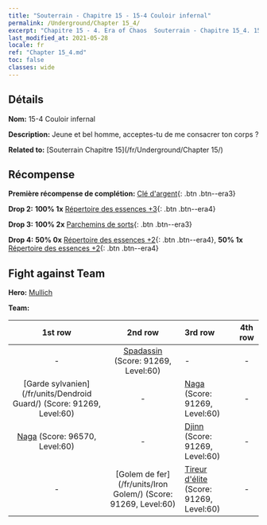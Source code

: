 ```yaml
---
title: "Souterrain - Chapitre 15 - 15-4 Couloir infernal"
permalink: /Underground/Chapter 15_4/
excerpt: "Chapitre 15 - 4. Era of Chaos  Souterrain - Chapitre 15_4. 15-4 Couloir infernal"
last_modified_at: 2021-05-28
locale: fr
ref: "Chapter 15_4.md"
toc: false
classes: wide
---
```


## Détails

 **Nom:** 15-4 Couloir infernal

 **Description:** Jeune et bel homme, acceptes-tu de me consacrer ton corps ?

 **Related to:** [Souterrain Chapitre 15](/fr/Underground/Chapter 15/)

## Récompense

 **Première récompense de complétion:** [Clé d'argent](/ItemsFR/con_693/){: .btn .btn--era3}

 **Drop 2:** **100% 1x** [Répertoire des essences +3](/ItemsFR/mat_60/){: .btn .btn--era4}

 **Drop 3:** **100% 2x** [Parchemins de sorts](/ItemsFR/con_694/){: .btn .btn--era3}

 **Drop 4:** **50% 0x** [Répertoire des essences +2](/ItemsFR/mat_53/){: .btn .btn--era4}, **50% 1x** [Répertoire des essences +2](/ItemsFR/mat_53/){: .btn .btn--era4}


## Fight against Team
 **Hero:** [Mullich](/fr/heroes/Mullich/)

 **Team:**


  | 1st row | 2nd row | 3rd row | 4th row |
  |:----:|:----:|:----|:----:|
  | - | [Spadassin](/fr/units/Swordsman/) (Score: 91269, Level:60)  | - | - |
  | [Garde sylvanien](/fr/units/Dendroid Guard/) (Score: 91269, Level:60)  | - | [Naga](/fr/units/Naga/) (Score: 91269, Level:60)  | - |
  | [Naga](/fr/units/Naga/) (Score: 96570, Level:60)  | - | [Djinn](/fr/units/Genie/) (Score: 91269, Level:60)  | - |
  | - | [Golem de fer](/fr/units/Iron Golem/) (Score: 91269, Level:60)  | [Tireur d'élite](/fr/units/Sharpshooter/) (Score: 91269, Level:60)  | - |


